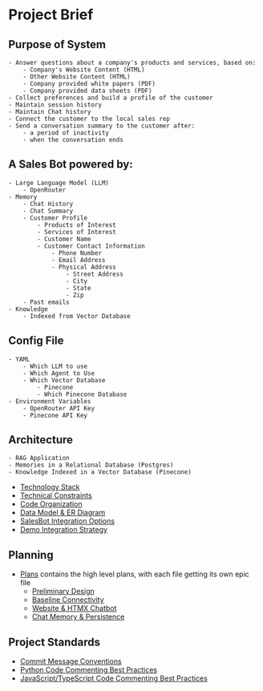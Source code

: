 # Project Brief

## Purpose of System
    - Answer questions about a company's products and services, based on:
        - Company's Website Content (HTML)
        - Other Website Content (HTML)
        - Company provided white papers (PDF)
        - Company provided data sheets (PDF)
    - Collect preferences and build a profile of the customer
    - Maintain session history
    - Maintain Chat history
    - Connect the customer to the local sales rep
    - Send a conversation summary to the customer after:
        - a period of inactivity
        - when the conversation ends

## A Sales Bot powered by:
    - Large Language Model (LLM)
        - OpenRouter
    - Memory
        - Chat History
        - Chat Summary
        - Customer Profile
            - Products of Interest
            - Services of Interest
            - Customer Name
            - Customer Contact Information
                - Phone Number
                - Email Address
                - Physical Address
                    - Street Address
                    - City
                    - State
                    - Zip
        - Past emails
    - Knowledge
        - Indexed from Vector Database

## Config File
    - YAML
        - Which LLM to use
        - Which Agent to Use
        - Which Vector Database
            - Pinecone
            - Which Pinecone Database
    - Environment Variables
        - OpenRouter API Key
        - Pinecone API Key

## Architecture
    - RAG Application
    - Memories in a Relational Database (Postgres)
    - Knowledge Indexed in a Vector Database (Pinecone)
- [Technology Stack](./architecture/technology-stack.md)
- [Technical Constraints](./architecture/technical-constraints.md)
- [Code Organization](./architecture/code-organization.md)
- [Data Model & ER Diagram](./architecture/datamodel.md)
- [SalesBot Integration Options](./architecture/salesbot-integration.md)
- [Demo Integration Strategy](./architecture/demo-integrations.md)

## Planning
- [Plans](./project-management/0000-epics.md) contains the high level plans, with each file getting its own epic file
    - [Preliminary Design](./project-management/0001-preliminary-design.md)
    - [Baseline Connectivity](./project-management/0002-baseline-connectivity.md)
    - [Website & HTMX Chatbot](./project-management/0003-website-htmx-chatbot.md)
    - [Chat Memory & Persistence](./project-management/0004-chat-memory.md)

## Project Standards
- [Commit Message Conventions](./commit-messages.md)
- [Python Code Commenting Best Practices](./code-comments-py.md)
- [JavaScript/TypeScript Code Commenting Best Practices](./code-comments-ts.md)